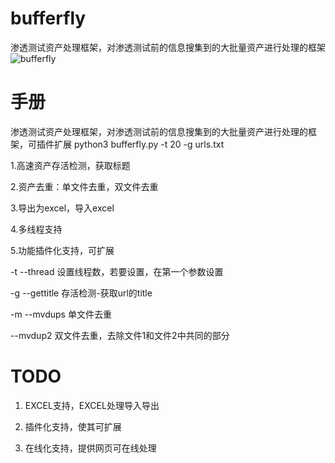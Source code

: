 # bufferfly
渗透测试资产处理框架，对渗透测试前的信息搜集到的大批量资产进行处理的框架
![bufferfly](https://github.com/dropwiki/bufferfly/blob/master/bufferfly.png)
# 手册
渗透测试资产处理框架，对渗透测试前的信息搜集到的大批量资产进行处理的框架，可插件扩展 
python3 bufferfly.py -t 20 -g urls.txt 

1.高速资产存活检测，获取标题

2.资产去重：单文件去重，双文件去重

3.导出为excel，导入excel

4.多线程支持

5.功能插件化支持，可扩展

-t   --thread   设置线程数，若要设置，在第一个参数设置

-g   --gettitle 存活检测-获取url的title

-m   --mvdups   单文件去重

--mvdup2        双文件去重，去除文件1和文件2中共同的部分
  
# TODO
1. EXCEL支持，EXCEL处理导入导出

2. 插件化支持，使其可扩展

3. 在线化支持，提供网页可在线处理
